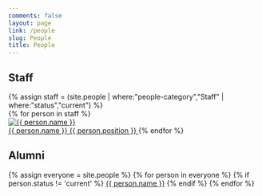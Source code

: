 ```yaml
---
comments: false
layout: page
link: /people
slug: People
title: People
---
```


<h2>Staff</h2>
{% assign staff = (site.people | where:"people-category","Staff" | where:"status","current") %}
<nav class="people" role="navigation">
{% for person in staff %}
  <a href="{{ site.url }}/people/{{ person.slug }}">
  <div class="image"><img src="{{ site.baseurl
  }}/assets/images/people/{{person.slug}}.jpg" alt="{{ person.name }}"></div>
  <span class="fn name">{{ person.name }}</span>
  <span class="title">{{ person.position }}</span>
  </a>
{% endfor %}
</nav>

<h2>Alumni</h2>
<nav class="people" role="navigation">
{% assign everyone = site.people %}
{% for person in everyone %}
  {% if person.status != 'current' %}
    <a href="{{ site.url }}/people/{{ person.slug }}">{{ person.name }}</a>
  {% endif %}
{% endfor %}
